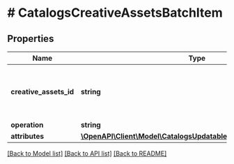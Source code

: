 # # CatalogsCreativeAssetsBatchItem

## Properties

Name | Type | Description | Notes
------------ | ------------- | ------------- | -------------
**creative_assets_id** | **string** | The catalog creative assets id in the merchant namespace |
**operation** | **string** |  |
**attributes** | [**\OpenAPI\Client\Model\CatalogsUpdatableCreativeAssetsAttributes**](CatalogsUpdatableCreativeAssetsAttributes.md) |  |

[[Back to Model list]](../../README.md#models) [[Back to API list]](../../README.md#endpoints) [[Back to README]](../../README.md)
